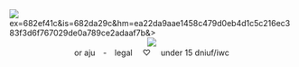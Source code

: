 <img src=https://cdn.discordapp.com/attachments/1257493591278882851/1374686543830323254/Untitled629_20250521105439.png align="center">
ex=682ef41c&is=682da29c&hm=ea22da9aae1458c479d0eb4d1c5c216ec383f3d6f767029de0a789ce2adaaf7b&> </div>
<div align=center> <img src=https://64.media.tumblr.com/3ee18f6df0d7a8e843247cc36642d917/69fed47ada12fa7d-f9/s100x200/9220795eada395b1a47ed099ad84551e8dc3f093.gifv> </div>
<div align=center> or aju　-　legal　 ♡　 under 15 dniuf/iwc    </div>
 
